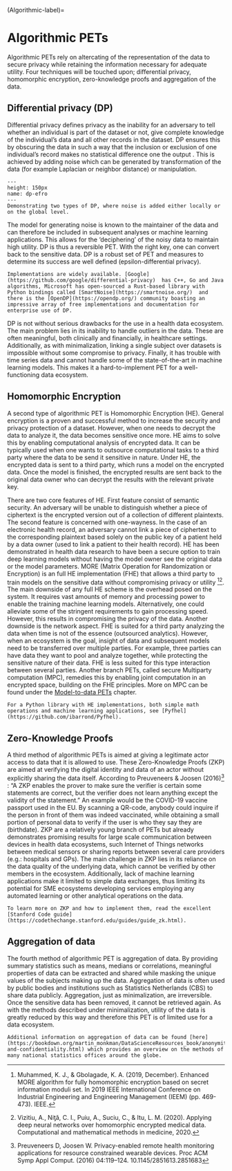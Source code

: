 (Algorithmic-label)=
# Algorithmic PETs
Algorithmic PETs rely on altercating of the representation of the data to secure privacy while retaining the information necessary for adequate utility. Four techniques will be touched upon; differential privacy, homomorphic encryption, zero-knowledge proofs and aggregation of the data. 

## Differential privacy (DP) 
Differential privacy defines privacy as the inability for an adversary to tell whether an individual is part of the dataset or not, give complete knowledge of the individual’s data and all other records in the dataset. DP ensures this by obscuring the data in such a way that the inclusion or exclusion of one individual’s record makes no statistical difference one the output . This is achieved by adding noise which can be generated by transformation of the data (for example Laplacian or neighbor distance) or manipulation. 

```{figure} ../NAME DP EFRO PNG
---
height: 150px
name: dp-efro
---
Demonstrating two types of DP, where noise is added either locally or on the global level.
```


The model for generating noise is known to the maintainer of the data and can therefore be included in subsequent analyses or machine learning applications. This allows for the ‘deciphering’ of the noisy data to maintain high utility. DP is thus a reversible PET. With the right key, one can convert back to the sensitive data. DP is a robust set of PET and measures to determine its success are well defined (epsilon-differential privacy). 

```{note} {Implementations}
Implementations are widely available. [Google](https://github.com/google/differential-privacy)  has C++, Go and Java algorithms, Microsoft has open-sourced a Rust-based library with Python bindings called [SmartNoise](https://smartnoise.org/)  and there is the [OpenDP](https://opendp.org/) community boasting an impressive array of free implementations and documentation for enterprise use of DP. 
```
DP is not without serious drawbacks for the use in a health data ecosystem. The main problem lies in its inability to handle outliers in the data. These are often meaningful, both clinically and financially, in healthcare settings. Additionally, as with minimalization, linking a single subject over datasets is impossible without some compromise to privacy. Finally, it has trouble with time series data and cannot handle some of the state-of-the-art in machine learning models. This makes it a hard-to-implement PET for a well-functioning data ecosystem. 

## Homomorphic Encryption
A second type of algorithmic PET is Homomorphic Encryption (HE). General encryption is a proven and successful method to increase the security and privacy protection of a dataset. However, when one needs to decrypt the data to analyze it, the data becomes sensitive once more. HE aims to solve this by enabling computational analysis of encrypted data. It can be typically used when one wants to outsource computational tasks to a third party where the data to be send it sensitive in nature. Under HE, the encrypted data is sent to a third party, which runs a model on the encrypted data. Once the model is finished, the encrypted results are sent back to the original data owner who can decrypt the results with the relevant private key. 

There are two core features of HE. First feature consist of semantic security. An adversary will be unable to distinguish whether a piece of ciphertext is the encrypted version out of a collection of different plaintexts. The second feature is concerned with one-wayness. In the case of an electronic health record, an adversary cannot link a piece of ciphertext to the corresponding plaintext based solely on the public key of a patient held by a data owner (used to link a patient to their health record). 
HE has been demonstrated in health data research to have been a secure option to train deep learning models without having the model owner see the original data or the model parameters. MORE (Matrix Operation for Randomization or Encryption) is an full HE implementation (FHE) that allows a third party to train models on the sensitive data without compromising privacy or utility [^footnote1][^footnote2]. 
The main downside of any full HE scheme is the overhead posed on the system. It requires vast amounts of memory and processing power to enable the training machine learning models. Alternatively, one could alleviate some of the stringent requirements to gain processing speed. However, this results in compromising the privacy of the data. Another downside is the network aspect. FHE is suited for a third party analyzing the data when time is not of the essence (outsourced analytics). However, when an ecosystem is the goal, insight of data and subsequent models need to be transferred over multiple parties. For example, three parties can have data they want to pool and analyze together, while protecting the sensitive nature of their data. FHE is less suited for this type interaction between several parties. Another branch PETs, called secure Multiparty computation (MPC), remedies this by enabling joint computation in an encrypted space, building on the FHE principles. More on MPC can be found under the [Model-to-data PETs](Model-to-data-label) chapter. 

```{note} {Implementations}
For a Python library with HE implementations, both simple math operations and machine learning applications, see [Pyfhel](https://github.com/ibarrond/Pyfhel).
```

## Zero-Knowledge Proofs
A third method of algorithmic PETs is aimed at giving a legitimate actor access to data that it is allowed to use. These Zero-Knowledge Proofs (ZKP) are aimed at verifying the digital identity and data of an actor without explicitly sharing the data itself. According to Preuveneers & Joosen (2016)[^footnote3] : “A ZKP enables the prover to make sure the verifier is certain some statements are correct, but the verifier does not learn anything except the validity of the statement.” An example would be the COVID-19 vaccine passport used in the EU. By scanning a QR-code, anybody could inquire if the person in front of them was indeed vaccinated, while obtaining a small portion of personal data to verify if the user is who they say they are (birthdate). 
ZKP are a relatively young branch of PETs but already demonstrates promising results for large scale communication between devices in health data ecosystems, such Internet of Things networks between medical sensors or sharing reports between several care providers (e.g.: hospitals and GPs). The main challenge in ZKP lies in its reliance on the data quality of the underlying data, which cannot be verified by other members in the ecosystem. Additionally, lack of machine learning applications make it limited to simple data exchanges, thus limiting its potential for SME ecosystems developing services employing any automated learning or other analytical operations on the data.

```{note} {Implementations}
To learn more on ZKP and how to implement them, read the excellent [Stanford Code guide](https://codethechange.stanford.edu/guides/guide_zk.html). 
```

## Aggregation of data
The fourth method of algorithmic PET is aggregation of data. By providing summary statistics such as means, medians or correlations, meaningful properties of data can be extracted and shared while masking the unique values of the subjects making up the data. Aggregation of data is often used by public bodies and institutions such as Statistics Netherlands (CBS) to share data publicly. Aggregation, just as minimalization, are irreversible. Once the sensitive data has been removed, it cannot be retrieved again. As with the methods described under minimalization, utility of the data is greatly reduced by this way and therefore this PET is of limited use for a data ecosystem.

```{note}{Resource}
Additional information on aggregation of data can be found [here](https://bookdown.org/martin_monkman/DataScienceResources_book/anonymity-and-confidentiality.html) which provides an overview on the methods of many national statistics offices around the globe. 
```

[^footnote1]:Muhammed, K. J., & Gbolagade, K. A. (2019, December). Enhanced MORE algorithm for fully homomorphic encryption based on secret information moduli set. In 2019 IEEE International Conference on Industrial Engineering and Engineering Management (IEEM) (pp. 469-473). IEEE.
[^footnote2]:Vizitiu, A., Niƫă, C. I., Puiu, A., Suciu, C., & Itu, L. M. (2020). Applying deep neural networks over homomorphic encrypted medical data. Computational and mathematical methods in medicine, 2020.
[^footnote3]: Preuveneers D, Joosen W. Privacy-enabled remote health monitoring applications for resource constrained wearable devices. Proc ACM Symp Appl Comput. (2016) 04:119–124. 10.1145/2851613.2851683
